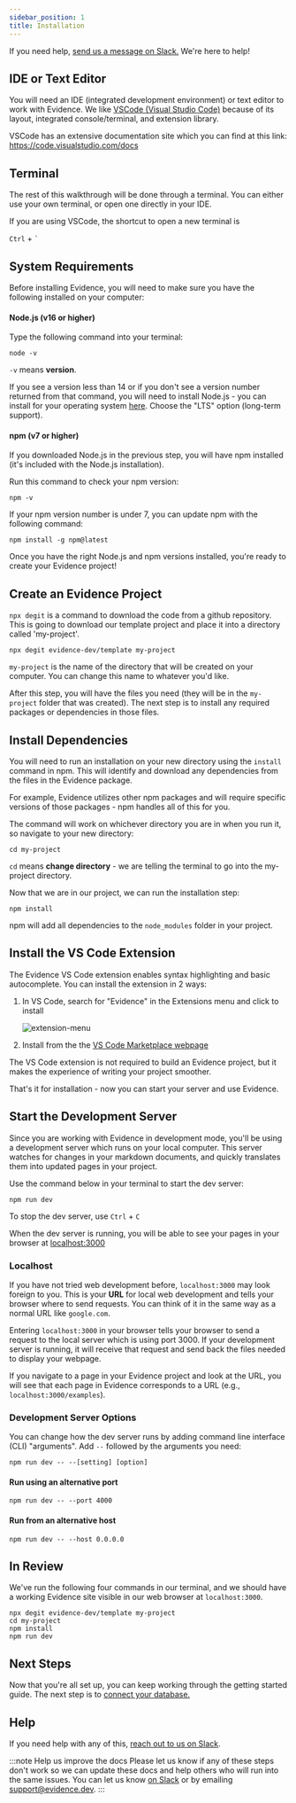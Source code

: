 ```yaml
---
sidebar_position: 1
title: Installation
---
```


If you need help, [send us a message on Slack.](/community) We're here to help!

## IDE or Text Editor
You will need an IDE (integrated development environment) or text editor to work with Evidence. We like [VSCode (Visual Studio Code)](https://code.visualstudio.com/) because of its layout, integrated console/terminal, and extension library.

VSCode has an extensive documentation site which you can find at this link:
https://code.visualstudio.com/docs

## Terminal
The rest of this walkthrough will be done through a terminal. You can either use your own terminal, or open one directly in your IDE.

If you are using VSCode, the shortcut to open a new terminal is

`Ctrl` + `` ` ``

## System Requirements
Before installing Evidence, you will need to make sure you have the following installed on your computer:

#### Node.js (v16 or higher)

Type the following command into your terminal:
```shell
node -v
```
`-v` means **version**.

If you see a version less than 14 or if you don't see a version number returned from that command, you will need to install Node.js - you can install for your operating system [here](https://nodejs.org/en/download/). Choose the "LTS" option (long-term support).

#### npm (v7 or higher)

If you downloaded Node.js in the previous step, you will have npm installed (it's included with the Node.js installation).

Run this command to check your npm version:
```shell
npm -v
```

If your npm version number is under 7, you can update npm with the following command:

```shell
npm install -g npm@latest
```

Once you have the right Node.js and npm versions installed, you're ready to create your Evidence project!

## Create an Evidence Project
`npx degit` is a command to download the code from a github repository. This is going to download our template project and place it into a directory called 'my-project'. 

```shell
npx degit evidence-dev/template my-project
```

`my-project` is the name of the directory that will be created on your computer. You can change this name to whatever you'd like.

After this step, you will have the files you need (they will be in the `my-project` folder that was created). The next step is to install any required packages or dependencies in those files.

## Install Dependencies

You will need to run an installation on your new directory using the `install` command in npm. This will identify and download any dependencies from the files in the Evidence package. 

For example, Evidence utilizes other npm packages and will require specific versions of those packages - npm handles all of this for you.

The command will work on whichever directory you are in when you run it, so navigate to your new directory:

```shell
cd my-project
```
`cd` means **change directory** - we are telling the terminal to go into the my-project directory.

Now that we are in our project, we can run the installation step:

```shell
npm install
```

npm will add all dependencies to the `node_modules` folder in your project.

## Install the VS Code Extension
The Evidence VS Code extension enables syntax highlighting and basic autocomplete. You can install the extension in 2 ways:
1. In VS Code, search for "Evidence" in the Extensions menu and click to install

    ![extension-menu](/img/extensions-menu-search.png)

1. Install from the the [VS Code Marketplace webpage](https://marketplace.visualstudio.com/items?itemName=Evidence.evidence-vscode)

The VS Code extension is not required to build an Evidence project, but it makes the experience of writing your project smoother.

That's it for installation - now you can start your server and use Evidence.

## Start the Development Server
Since you are working with Evidence in development mode, you'll be using a development server which runs on your local computer. This server watches for changes in your markdown documents, and quickly translates them into updated pages in your project. 

Use the command below in your terminal to start the dev server:
```shell
npm run dev
```
To stop the dev server, use `Ctrl` + `C`

When the dev server is running, you will be able to see your pages in your browser at [localhost:3000](http://localhost:3000)

### Localhost
If you have not tried web development before, `localhost:3000` may look foreign to you. This is your **URL** for local web development and tells your browser where to send requests. You can think of it in the same way as a normal URL like `google.com`.

Entering `localhost:3000` in your browser tells your browser to send a request to the local server which is using port 3000. If your development server is running, it will receive that request and send back the files needed to display your webpage.

If you navigate to a page in your Evidence project and look at the URL, you will see that each page in Evidence corresponds to a URL (e.g., `localhost:3000/examples`).

### Development Server Options

You can change how the dev server runs by adding command line interface (CLI) "arguments". Add `--` followed by the arguments you need:
```shell
npm run dev -- --[setting] [option]
```

#### Run using an alternative port
```shell
npm run dev -- --port 4000
```

#### Run from an alternative host
```shell
npm run dev -- --host 0.0.0.0
```

## In Review 

We've run the following four commands in our terminal, and we should have a working Evidence site visible in our web browser at `localhost:3000`. 

```shell
npx degit evidence-dev/template my-project
cd my-project 
npm install 
npm run dev 
```

## Next Steps
Now that you're all set up, you can keep working through the getting started guide. The next step is to [connect your database.](/core-concepts/data-sources)

## Help
If you need help with any of this, [reach out to us on Slack](/community).

:::note Help us improve the docs
Please let us know if any of these steps don't work so we can update these docs and help others who will run into the same issues. You can let us know [on Slack](/community) or by emailing <support@evidence.dev>.
:::
